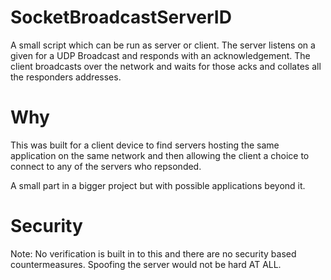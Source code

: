 # SocketBroadcastServerID
A small script which can be run as server or client. The server listens on a given for a UDP Broadcast and responds with an acknowledgement. The client broadcasts over the network and waits for those acks and collates all the responders addresses.

# Why
This was built for a client device to find servers hosting the same application on the same network and then allowing the client a choice to connect to any of the servers who repsonded.

A small part in a bigger project but with possible applications beyond it.

# Security
Note: No verification is built in to this and there are no security based countermeasures. Spoofing the server would not be hard AT ALL.
